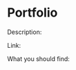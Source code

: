# Portfolio

<!--Description of the Repository-->
Description:

<!--Here is a link to the active site-->
Link:

<!--Screen Shot-->
What you should find:
